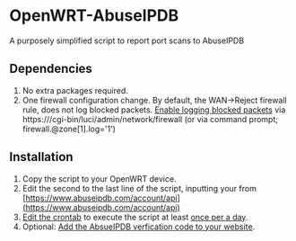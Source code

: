# OpenWRT-AbuseIPDB
A purposely simplified script to report port scans to AbuseIPDB

## Dependencies
1. No extra packages required.
2. One firewall configuration change. By default, the WAN->Reject firewall rule, does not log blocked packets. [Enable logging blocked packets](https://openwrt.org/docs/guide-user/firewall/firewall_configuration) via https://<router ip>/cgi-bin/luci/admin/network/firewall (or via command prompt; firewall.@zone[1].log='1')

## Installation
1. Copy the script to your OpenWRT device.
2. Edit the second to the last line of the script, inputting your <AbuseIPDB API Key> from [https://www.abuseipdb.com/account/api](https://www.abuseipdb.com/account/api)
3. [Edit the crontab](https://www.redhat.com/sysadmin/linux-cron-command) to execute the script at least [once per a day](https://crontab.guru/once-a-day).
4. Optional: [Add the AbsueIPDB verfication code to your website](https://www.abuseipdb.com/account/webmasters).
